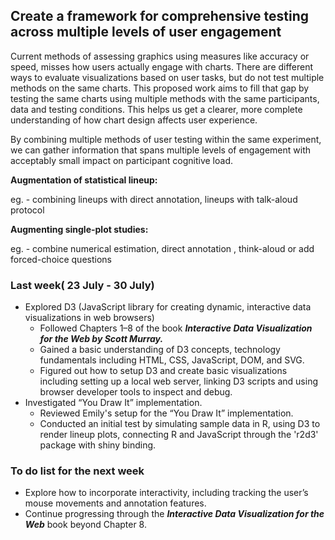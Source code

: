 ## Create a framework for comprehensive testing across multiple levels of user engagement

Current methods of assessing graphics using measures like accuracy or speed, misses how users actually engage with charts. There are different ways to evaluate visualizations based on user tasks, but do not test multiple methods on the same charts. This proposed work aims to fill that gap by testing the same charts using multiple methods with the same participants, data and testing conditions. This helps us get a clearer, more complete understanding of how chart design affects user experience.

By combining multiple methods of user testing within the same experiment, we can gather information that spans multiple levels of engagement with acceptably small impact on participant cognitive load.

**Augmentation of statistical lineup:**

eg. - combining lineups with direct annotation, lineups with talk-aloud protocol

**Augmenting single-plot studies:**

eg. - combine numerical estimation, direct annotation , think-aloud or add forced-choice questions

### Last week( 23 July - 30 July)

-   Explored D3 (JavaScript library for creating dynamic, interactive data visualizations in web browsers)
    -   Followed Chapters 1–8 of the book ***Interactive Data Visualization for the Web by Scott Murray.***
    -   Gained a basic understanding of D3 concepts, technology fundamentals including HTML, CSS, JavaScript, DOM, and SVG.
    -   Figured out how to setup D3 and create basic visualizations including setting up a local web server, linking D3 scripts and using browser developer tools to inspect and debug.
-   Investigated “You Draw It” implementation.
    -   Reviewed Emily's setup for the “You Draw It” implementation.
    -   Conducted an initial test by simulating sample data in R, using D3 to render lineup plots, connecting R and JavaScript through the 'r2d3' package with shiny binding.

### To do list for the next week

-   Explore how to incorporate interactivity, including tracking the user’s mouse movements and annotation features.
-   Continue progressing through the ***Interactive Data Visualization for the Web*** book beyond Chapter 8.

